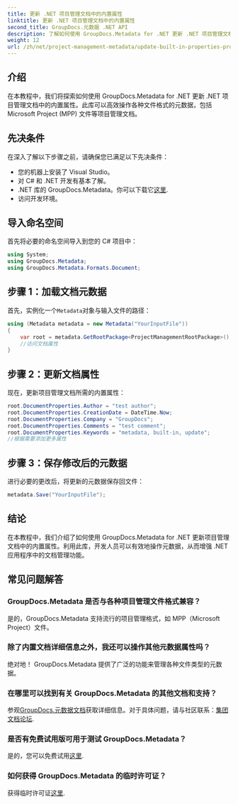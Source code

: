 ```yaml
---
title: 更新 .NET 项目管理文档中的内置属性
linktitle: 更新 .NET 项目管理文档中的内置属性
second_title: GroupDocs.元数据 .NET API
description: 了解如何使用 GroupDocs.Metadata for .NET 更新 .NET 项目管理文档中的元数据。高效增强文档管理。
weight: 12
url: /zh/net/project-management-metadata/update-built-in-properties-project-management-documents/
---
```

## 介绍
在本教程中，我们将探索如何使用 GroupDocs.Metadata for .NET 更新 .NET 项目管理文档中的内置属性。此库可以高效操作各种文件格式的元数据，包括 Microsoft Project (MPP) 文件等项目管理文档。
## 先决条件
在深入了解以下步骤之前，请确保您已满足以下先决条件：
- 您的机器上安装了 Visual Studio。
- 对 C# 和 .NET 开发有基本了解。
-  .NET 库的 GroupDocs.Metadata。你可以下载它[这里](https://releases.groupdocs.com/metadata/net/).
- 访问开发环境。

## 导入命名空间
首先将必要的命名空间导入到您的 C# 项目中：
```csharp
using System;
using GroupDocs.Metadata;
using GroupDocs.Metadata.Formats.Document;
```
## 步骤 1：加载文档元数据
首先，实例化一个`Metadata`对象与输入文件的路径：
```csharp
using (Metadata metadata = new Metadata("YourInputFile"))
{
    var root = metadata.GetRootPackage<ProjectManagementRootPackage>();
    //访问文档属性
}
```
## 步骤 2：更新文档属性
现在，更新项目管理文档所需的内置属性：
```csharp
root.DocumentProperties.Author = "test author";
root.DocumentProperties.CreationDate = DateTime.Now;
root.DocumentProperties.Company = "GroupDocs";
root.DocumentProperties.Comments = "test comment";
root.DocumentProperties.Keywords = "metadata, built-in, update";
//根据需要添加更多属性
```
## 步骤 3：保存修改后的元数据
进行必要的更改后，将更新的元数据保存回文件：
```csharp
metadata.Save("YourInputFile");
```

## 结论
在本教程中，我们介绍了如何使用 GroupDocs.Metadata for .NET 更新项目管理文档中的内置属性。利用此库，开发人员可以有效地操作元数据，从而增强 .NET 应用程序中的文档管理功能。

## 常见问题解答
### GroupDocs.Metadata 是否与各种项目管理文件格式兼容？
是的，GroupDocs.Metadata 支持流行的项目管理格式，如 MPP（Microsoft Project）文件。
### 除了内置文档详细信息之外，我还可以操作其他元数据属性吗？
绝对地！ GroupDocs.Metadata 提供了广泛的功能来管理各种文件类型的元数据。
### 在哪里可以找到有关 GroupDocs.Metadata 的其他文档和支持？
参观[GroupDocs.元数据文档](https://tutorials.groupdocs.com/metadata/net/)获取详细信息。对于具体问题，请与社区联系：[集团文档论坛](https://forum.groupdocs.com/c/metadata/14).
### 是否有免费试用版可用于测试 GroupDocs.Metadata？
是的，您可以免费试用[这里](https://releases.groupdocs.com/).
### 如何获得 GroupDocs.Metadata 的临时许可证？
获得临时许可证[这里](https://purchase.groupdocs.com/temporary-license/).